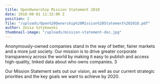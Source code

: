```yaml
---
title: OpenOwnership Mission Statement 2018
date: 2018-08-01 11:32:00 Z
position: 2
file: "/uploads/Open%20Ownership%20Mission%20Statement%202018.pdf"
author: Zosia Sztykowski
thumbnail-image: "/uploads/mission-statement-doc.jpg"
---
```


Anonymously-owned companies stand in the way of better, fairer markets and a more just society. Our mission is to drive greater corporate transparency across the world by making it easy to publish and access high-quality, linked data about who owns companies. 3

Our Mission Statement sets out our vision, as well as our current strategic priorities and the key goals we want to achieve by 2020.